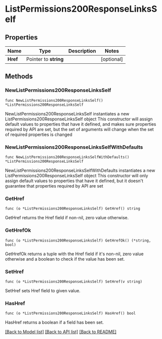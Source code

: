 # ListPermissions200ResponseLinksSelf

## Properties

Name | Type | Description | Notes
------------ | ------------- | ------------- | -------------
**Href** | Pointer to **string** |  | [optional] 

## Methods

### NewListPermissions200ResponseLinksSelf

`func NewListPermissions200ResponseLinksSelf() *ListPermissions200ResponseLinksSelf`

NewListPermissions200ResponseLinksSelf instantiates a new ListPermissions200ResponseLinksSelf object
This constructor will assign default values to properties that have it defined,
and makes sure properties required by API are set, but the set of arguments
will change when the set of required properties is changed

### NewListPermissions200ResponseLinksSelfWithDefaults

`func NewListPermissions200ResponseLinksSelfWithDefaults() *ListPermissions200ResponseLinksSelf`

NewListPermissions200ResponseLinksSelfWithDefaults instantiates a new ListPermissions200ResponseLinksSelf object
This constructor will only assign default values to properties that have it defined,
but it doesn't guarantee that properties required by API are set

### GetHref

`func (o *ListPermissions200ResponseLinksSelf) GetHref() string`

GetHref returns the Href field if non-nil, zero value otherwise.

### GetHrefOk

`func (o *ListPermissions200ResponseLinksSelf) GetHrefOk() (*string, bool)`

GetHrefOk returns a tuple with the Href field if it's non-nil, zero value otherwise
and a boolean to check if the value has been set.

### SetHref

`func (o *ListPermissions200ResponseLinksSelf) SetHref(v string)`

SetHref sets Href field to given value.

### HasHref

`func (o *ListPermissions200ResponseLinksSelf) HasHref() bool`

HasHref returns a boolean if a field has been set.


[[Back to Model list]](../README.md#documentation-for-models) [[Back to API list]](../README.md#documentation-for-api-endpoints) [[Back to README]](../README.md)


